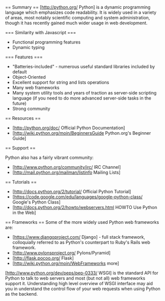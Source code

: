== Summary ==
[http://python.org/ Python] is a dynamic programming language which emphasizes code readability. It is widely used in a variety of areas, most notably scientific computing and system administration, though it has recently gained much wider usage in web development.

=== Similarity with Javascript ===
* Functional programming features
* Dynamic typing

=== Features ===
* "Batteries-included" - numerous useful standard libraries included by default
* Object-Oriented
* Excellent support for string and lists operations
* Many web frameworks
* Many system utility tools and years of traction as server-side scripting language (if you need to do more advanced server-side tasks in the future)
* Strong community

== Resources ==
* [http://python.org/doc/ Official Python Documentation]
* [http://wiki.python.org/moin/BeginnersGuide Python.org's Beginner Guide]

== Support ==

Python also has a fairly vibrant community:

* [http://www.python.org/community/irc/ IRC Channel]
* [http://mail.python.org/mailman/listinfo Mailing Lists]

== Tutorials ==
* [http://docs.python.org/2/tutorial/ Official Python Tutorial]
* [https://code.google.com/edu/languages/google-python-class/ Google's Python Class]
* [http://docs.python.org/2/howto/webservers.html HOWTO Use Python in the Web]

== Frameworks ==
Some of the more widely used Python web frameworks are:
* [https://www.djangoproject.com/ Django] - full stack framework, colloquially referred to as Python's counterpart to Ruby's Rails web framework.
* [http://www.pylonsproject.org/ Pylons/Pyramid] 
* [http://flask.pocoo.org/ Flask]
* [http://wiki.python.org/moin/WebFrameworks more]

[http://www.python.org/dev/peps/pep-0333/ WSGI] is the standard API for Python to talk to web servers and most (but not all) web frameworks support it. Understanding high level overview of WSGI interface may aid you in understand the control flow of your web requests when using Python as the backend.